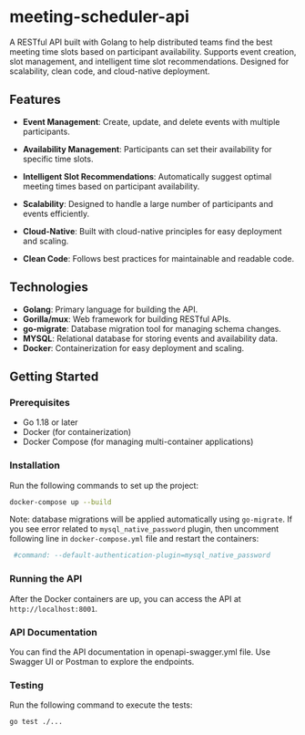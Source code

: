 # meeting-scheduler-api
A RESTful API built with Golang to help distributed teams find the best meeting time slots based on participant availability. Supports event creation, slot management, and intelligent time slot recommendations. Designed for scalability, clean code, and cloud-native deployment.

## Features
- **Event Management**: Create, update, and delete events with multiple participants.
- **Availability Management**: Participants can set their availability for specific time slots.
- **Intelligent Slot Recommendations**: Automatically suggest optimal meeting times based on participant availability.

- **Scalability**: Designed to handle a large number of participants and events efficiently.
- **Cloud-Native**: Built with cloud-native principles for easy deployment and scaling.
- **Clean Code**: Follows best practices for maintainable and readable code.

## Technologies
- **Golang**: Primary language for building the API.
- **Gorilla/mux**: Web framework for building RESTful APIs.
- **go-migrate**: Database migration tool for managing schema changes.
- **MYSQL**: Relational database for storing events and availability data.
- **Docker**: Containerization for easy deployment and scaling.

## Getting Started
### Prerequisites
- Go 1.18 or later
- Docker (for containerization)
- Docker Compose (for managing multi-container applications)

### Installation
Run the following commands to set up the project:

```bash
docker-compose up --build
```
Note: database migrations will be applied automatically using `go-migrate`.
If you see error related to `mysql_native_password` plugin, then uncomment following line in `docker-compose.yml` file and restart the containers:

```yaml
 #command: --default-authentication-plugin=mysql_native_password
 ```


### Running the API
After the Docker containers are up, you can access the API at `http://localhost:8001`.

### API Documentation
You can find the API documentation in openapi-swagger.yml file. Use Swagger UI or Postman to explore the endpoints.

### Testing
Run the following command to execute the tests:

```bash
go test ./...
```



